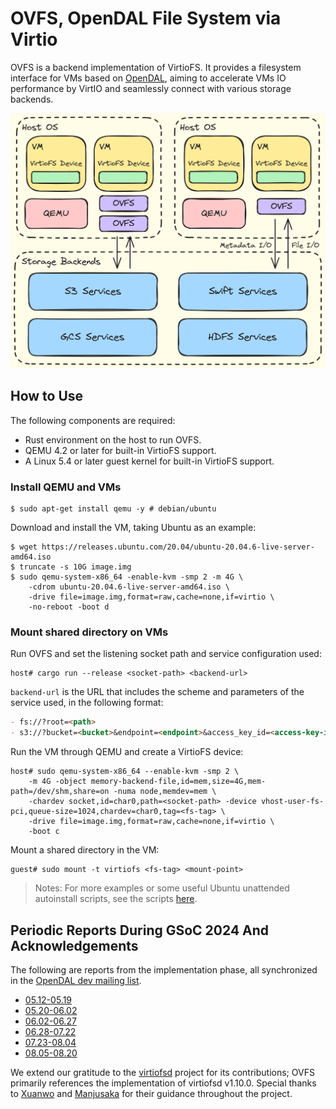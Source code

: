 # OVFS, OpenDAL File System via Virtio

OVFS is a backend implementation of VirtioFS. It provides a filesystem interface for VMs based on [OpenDAL](https://github.com/apache/opendal), aiming to accelerate VMs IO performance by VirtIO and seamlessly connect with various storage backends.

![OVFS Architecture](./docs/proposal/media/architecture.png)

## How to Use

The following components are required:
- Rust environment on the host to run OVFS.
- QEMU 4.2 or later for built-in VirtioFS support.
- A Linux 5.4 or later guest kernel for built-in VirtioFS support.

### Install QEMU and VMs

```shell
$ sudo apt-get install qemu -y # debian/ubuntu
```

Download and install the VM, taking Ubuntu as an example:

```shell
$ wget https://releases.ubuntu.com/20.04/ubuntu-20.04.6-live-server-amd64.iso
$ truncate -s 10G image.img
$ sudo qemu-system-x86_64 -enable-kvm -smp 2 -m 4G \
    -cdrom ubuntu-20.04.6-live-server-amd64.iso \
    -drive file=image.img,format=raw,cache=none,if=virtio \
    -no-reboot -boot d
```

### Mount shared directory on VMs

Run OVFS and set the listening socket path and service configuration used:

```shell
host# cargo run --release <socket-path> <backend-url>
```

`backend-url` is the URL that includes the scheme and parameters of the service used, in the following format:

```markdown
- fs://?root=<path>
- s3://?bucket=<bucket>&endpoint=<endpoint>&access_key_id=<access-key-id>&secret_access_key=<secret-access-key>&region=<region>
```

Run the VM through QEMU and create a VirtioFS device:

```shell
host# sudo qemu-system-x86_64 --enable-kvm -smp 2 \
    -m 4G -object memory-backend-file,id=mem,size=4G,mem-path=/dev/shm,share=on -numa node,memdev=mem \
    -chardev socket,id=char0,path=<socket-path> -device vhost-user-fs-pci,queue-size=1024,chardev=char0,tag=<fs-tag> \
    -drive file=image.img,format=raw,cache=none,if=virtio \
    -boot c
```

Mount a shared directory in the VM:

```shell
guest# sudo mount -t virtiofs <fs-tag> <mount-point>
```

> Notes: For more examples or some useful Ubuntu unattended autoinstall scripts, see the scripts [here](./scripts/).

## Periodic Reports During GSoC 2024 And Acknowledgements

The following are reports from the implementation phase, all synchronized in the [OpenDAL dev mailing list](https://lists.apache.org/list.html?dev@opendal.apache.org).
- [05.12-05.19](./docs/reports/05.12-05.19.md)
- [05.20-06.02](./docs/reports/05.20-06.02.md)
- [06.02-06.27](./docs/reports/06.02-06.27.md)
- [06.28-07.22](./docs/reports/06.28-07.22.md)
- [07.23-08.04](./docs/reports/07.23-08.04.md)
- [08.05-08.20](./docs/reports/08.05-08.20.md)

 We extend our gratitude to the [virtiofsd](https://gitlab.com/virtio-fs/virtiofsd) project for its contributions; OVFS primarily references the implementation of virtiofsd v1.10.0. Special thanks to [Xuanwo](https://github.com/Xuanwo) and [Manjusaka](https://github.com/Zheaoli) for their guidance throughout the project.
